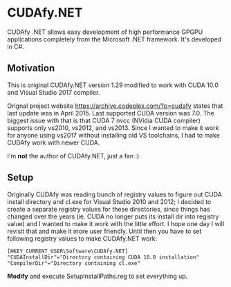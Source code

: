 # CUDAfy.NET
CUDAfy .NET allows easy development of high performance GPGPU applications completely from the Microsoft .NET framework. It's developed in C#.

## Motivation

This is original CUDAfy.NET version 1.29 modified to work with CUDA 10.0 and Visual Studio 2017 compiler.

Orignal project website https://archive.codeplex.com/?p=cudafy states that last update was in April 2015. Last supported CUDA version was 7.0. The biggest issue with that is that CUDA 7 nvcc (NVidia CUDA compiler) supports only vs2010, vs2012, and vs2013. Since I wanted to make it work for anyone using vs2017 without installing old VS toolchains, I had to make CUDAfy work with newer CUDA.

I'm **not** the author of CUDAfy.NET, just a fan :)

## Setup

Originally CUDAfy was reading bunch of registry values to figure out CUDA install directory and cl.exe for Visual Studio 2010 and 2012; I decided to create a separate registry values for these directories, since things has changed over the years (ie. CUDA no longer puts its install dir into registry value) and I wanted to make it work with the little effort. I hope one day I will revisit that and make it more user friendly. Until then you have to set following registry values to make CUDAfy.NET work:

```
[HKEY_CURRENT_USER\Software\CUDAfy.NET]
"CUDAInstallDir"="Directory containing CUDA 10.0 installation"
"CompilerDir"="Directory containing cl.exe"
```

**Modify** and execute SetupInstallPaths.reg to set everything up.
